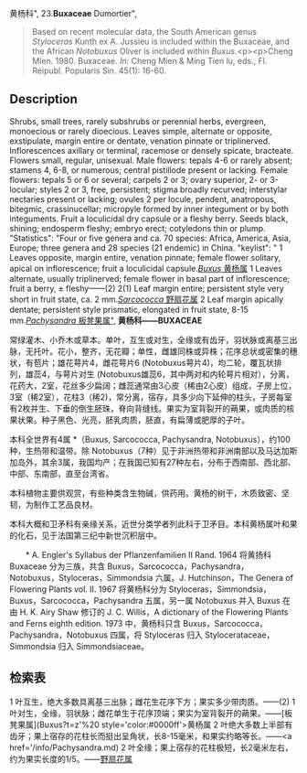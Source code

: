 黄杨科",
23.**Buxaceae** Dumortier",

> Based on recent molecular data, the South American genus *Styloceras* Kunth ex A. Jussieu is included within the Buxaceae, and the African *Notobuxus* Oliver is included within *Buxus*.&lt;p&gt;&lt;p&gt;Cheng Mien. 1980. Buxaceae. *In:* Cheng Mien &amp; Ming Tien lu, eds., Fl. Reipubl. Popularis Sin. 45(1): 16-60.

## Description
Shrubs, small trees, rarely subshrubs or perennial herbs, evergreen, monoecious or rarely dioecious. Leaves simple, alternate or opposite, exstipulate, margin entire or dentate, venation pinnate or triplinerved. Inflorescences axillary or terminal, racemose or densely spicate, bracteate. Flowers small, regular, unisexual. Male flowers: tepals 4-6 or rarely absent; stamens 4, 6-8, or numerous; central pistillode present or lacking. Female flowers: tepals 5 or 6 or several; carpels 2 or 3; ovary superior, 2- or 3-locular; styles 2 or 3, free, persistent; stigma broadly recurved; interstylar nectaries present or lacking; ovules 2 per locule, pendent, anatropous, bitegmic, crassinucellar; micropyle formed by inner integument or by both integuments. Fruit a loculicidal dry capsule or a fleshy berry. Seeds black, shining; endosperm fleshy; embryo erect; cotyledons thin or plump.
  "Statistics": "Four or five genera and ca. 70 species: Africa, America, Asia, Europe; three genera and 28 species (21 endemic) in China.
  "keylist": "
1 Leaves opposite, margin entire, venation pinnate; female flower solitary, apical on inflorescence; fruit a loculicidal capsule.[*Buxus* 黄杨属](Buxus.md)
1 Leaves alternate, usually triplinerved; female flower in basal part of inflorescence; fruit a berry, ± fleshy——(2)
2(1) Leaf margin entire; persistent style very short in fruit state, ca. 2 mm.[*Sarcococca* 野扇花属](Sarcococca.md)
2 Leaf margin apically dentate; persistent style prismatic, elongated in fruit state, 8-15 mm.[*Pachysandra* 板凳果属",](Pachysandra.md)
**黄杨科——BUXACEAE**

常绿灌木、小乔木或草本。单叶，互生或对生，全缘或有齿牙，羽状脉或离基三出脉，无托叶。花小，整齐，无花瓣；单性，雌雄同株或异株；花序总状或密集的穗状，有苞片；雄花萼片4，雌花萼片6 (Notobuxus萼片4)，均二轮，覆瓦状排列，雄蕊4，与萼片对生 (Notobuxus雄蕊6，其中两对和内轮萼片相对），分离，花药大，2室，花丝多少扁阔；雌蕊通常由3心皮（稀由2心皮）组成，子房上位，3室（稀2室），花柱3（稀2)，常分离，宿存，具多少向下延伸的柱头，子房每室有2枚并生、下垂的倒生胚珠，脊向背缝线。果实为室背裂开的蒴果，或肉质的核果状果。种子黑色、光亮，胚乳肉质，胚直，有扁薄或肥厚的子叶。

本科全世界有4属 *（Buxus, Sarcococca, Pachysandra, Notobuxus），约100 种，生热带和温带。除 Notobuxus（7种）见于非洲热带和非洲南部以及马达加斯加岛外，其余3属，我国均产；在我国已知有27种左右，分布于西南部、西北部、中部、东南部，直至台湾省。

本科植物主要供观赏，有些种类含生物碱，供药用。黄杨的树干，木质致密、坚韧，为制作工艺品良材。

本科大概和卫矛科有亲缘关系，近世分类学者列此科于卫矛目。本科黄杨属叶和果的化石，见于法国第三纪中新世沉积层中。
<p style='text-indent:28px'>* A. Engler's Syllabus der Pflanzenfamilien II Rand. 1964 将黄扬科 Buxaceae 分为三族，共含 Buxus，Sarcococca，Pachysandra，Notobuxus，Styloceras，Simmondsia 六属。J. Hutchinson，The Genera of Flowering Plants vol. II. 1967 将黄杨科分为 Styloceras，Simmondsia，Buxus，Sarcococca，Pachysandra 五属，另一属 Notobuxus 并入 Buxus 在由 H. K. Airy Shaw 修订的 J. C. Willis，A dictionary of the Flowering Plants and Ferns eighth edition. 1973 中，黄杨科只含 Buxus，Sarcococca，Pachysandra，Notobuxus 四属，将 Styloceras 归入 Stylocerataceae，Simmondsia 归入 Simmondsiaceae。

## 检索表

1 叶互生，绝大多数具离基三出脉；雌花生花序下方；果实多少带肉质。——(2)
1 叶对生，全缘，羽状脉；雌花单生于花序顶端；果实为室背裂开的蒴果。——[板凳果属](Buxus?t=z'%20 style='color:#0000ff'>黄杨属</a>
2 叶绝大多数上半部有齿牙；果上宿存的花柱长而挺出呈角状，长8-15毫米，和果实约略等长。——<a href='/info/Pachysandra.md)
2 叶全缘；果上宿存的花柱极短，长2毫米左右，约为果实长度的1/5。——<a href='/info/Sarcococca?t=z'>野扇花属</a>
